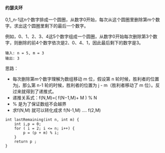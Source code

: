 #### 约瑟夫环

0,1,,n-1这n个数字排成一个圆圈，从数字0开始，每次从这个圆圈里删除第m个数字。求出这个圆圈里剩下的最后一个数字。

例如，0、1、2、3、4这5个数字组成一个圆圈，从数字0开始每次删除第3个数字，则删除的前4个数字依次是2、0、4、1，因此最后剩下的数字是3。

```
输入: n = 5, m = 3
输出: 3
```
思路：
* 每次删除第m个数字理解为数组移动 m 位，假设第 n 轮时候，胜利者的位置为j，那么第 n-1 轮的时候，胜利者的位置为 j - m（胜利者移动了 m 位）。反过来就得到了递推式。
* 递推关系式：f(N,M)=( f(N−1,M)+ M ) % N
* % 是为了保证数组不会越界
* 求f(N,M) 就可以转化成求 f(N-1,M) .... f(2,M)
```
int lastRemaining(int n, int m) {
    int i,p = 0;
    for ( i = 2; i <= n; i++) {
        p = (p + m) % i;
    }
    return p ;
}

```
